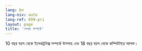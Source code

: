 ```yaml
---
lang: bn
lang-niv: auto
lang-ref: 999-pri
layout: page
title: 'লেখক সম্পর্কে'
---
```


10 বছর বয়স থেকে ইলেকট্রনিক্স সম্পর্কে উত্সাহ এবং 18 বছর বয়স থেকে কম্পিউটারে আসক্ত।

